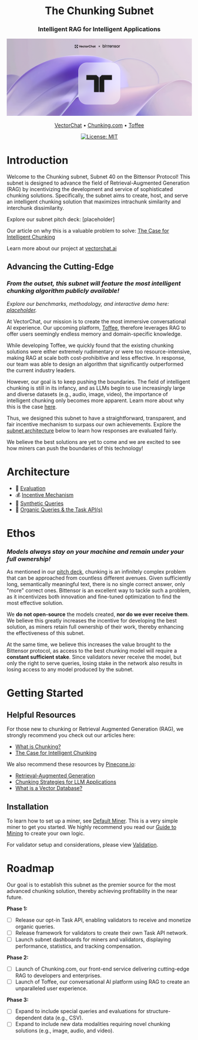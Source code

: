 <div align="center">

# **The Chunking Subnet** <!-- omit in toc -->
### Intelligent RAG for Intelligent Applications <!-- omit in toc -->

![hero](./assets/title.png)



[VectorChat](https://vectorchat.ai) • [Chunking.com](https://chunking.com) • [Toffee](https://medium.com/@vectorchat/introducing-toffee-a-new-era-in-conversational-ai-cfd09c6648ae)

[![License: MIT](https://img.shields.io/badge/License-MIT-yellow.svg)](https://opensource.org/licenses/MIT) 



</div>

# Introduction

Welcome to the Chunking subnet, Subnet 40 on the Bittensor Protocol! This subnet is designed to advance the field of Retrieval-Augmented Generation (RAG) by incentivizing the development and service of sophisticated chunking solutions. Specifically, the subnet aims to create, host, and serve an intelligent chunking solution that maximizes intrachunk similarity and interchunk dissimilarity.

Explore our subnet pitch deck: [placeholder]

Our article on why this is a valuable problem to solve: [The Case for Intelligent Chunking](https://medium.com/@vectorchat/the-case-for-intelligent-chunking-3f903aa3a72c)

Learn more about our project at [vectorchat.ai](https://vectorchat.ai)

## Advancing the Cutting-Edge

### *From the outset, this subnet will feature the most intelligent chunking algorithm publicly available!*

*Explore our benchmarks, methodology, and interactive demo here: [placeholder]().*

At VectorChat, our mission is to create the most immersive conversational AI experience. Our upcoming platform, [Toffee](https://medium.com/@vectorchat/introducing-toffee-a-new-era-in-conversational-ai-cfd09c6648ae), therefore leverages RAG to offer users seemingly endless memory and domain-specific knowledge.

While developing Toffee, we quickly found that the existing chunking solutions were either extremely rudimentary or were too resource-intensive, making RAG at scale both cost-prohibitive and less effective. In response, our team was able to design an algorithm that significantly outperformed the current industry leaders.

However, our goal is to keep pushing the boundaries. The field of intelligent chunking is still in its infancy, and as LLMs begin to use increasingly large and diverse datasets (e.g., audio, image, video), the importance of intelligent chunking only becomes more apparent. Learn more about why this is the case [here](https://medium.com/@vectorchat/the-case-for-intelligent-chunking-3f903aa3a72c).

Thus, we designed this subnet to have a straightforward, transparent, and fair incentive mechanism to surpass our own achievements. Explore the [subnet architecture](#architecture) below to learn how responses are evaluated fairly.

We believe the best solutions are yet to come and we are excited to see how miners can push the boundaries of this technology! 


# Architecture
* 📝 [Evaluation](./docs/evaluation.md)
* 💰 [Incentive Mechanism](./docs/incentive_mechanism.md)
* 🧪 [Synthetic Queries](./docs/synthetic.md)
* 🌱 [Organic Queries & the Task API(s)]()

# Ethos
### *Models always stay on your machine and remain under your full ownership!*

As mentioned in our [pitch deck](), chunking is an infinitely complex problem that can be approached from countless different avenues. Given sufficiently long, semantically meaningful text, there is no single correct answer, only "more" correct ones. Bittensor is an excellent way to tackle such a problem, as it incentivizes both innovation and fine-tuned optimization to find the most effective solution.

We **do not open-source** the models created, **nor do we ever receive them**. We believe this greatly increases the incentive for developing the best solution, as miners retain full ownership of their work, thereby enhancing the effectiveness of this subnet.

At the same time, we believe this increases the value brought to the Bittensor protocol, as access to the best chunking model will require a **constant sufficient stake**. Since validators never receive the model, but only the right to serve queries, losing stake in the network also results in losing access to any model produced by the subnet.

# Getting Started

## Helpful Resources
For those new to chunking or Retrieval Augmented Generation (RAG), we strongly recommend you check out our articles here:

* [What is Chunking?](./docs/chunking.md)
* [The Case for Intelligent Chunking](https://medium.com/@vectorchat/the-case-for-intelligent-chunking-3f903aa3a72c)

We also recommend these resources by [Pinecone.io](https://www.pinecone.io/):
* [Retrieval-Augmented Generation](https://www.pinecone.io/learn/retrieval-augmented-generation/)
* [Chunking Strategies for LLM Applications](https://www.pinecone.io/learn/chunking-strategies/)
* [What is a Vector Database?](https://www.pinecone.io/learn/vector-database/)

## Installation

To learn how to set up a miner, see [Default Miner](./docs/default_miner.md). This is a very simple miner to get you started. We highly recommend you read our [Guide to Mining](./docs/miner_guide.md) to create your own logic.

For validator setup and considerations, please view [Validation](./docs/validation.md).

# Roadmap

Our goal is to establish this subnet as the premier source for the most advanced chunking solution, thereby achieving profitability in the near future.

**Phase 1:** 
- [ ] Release our opt-in Task API, enabling validators to receive and monetize organic queries.
- [ ] Release framework for validators to create their own Task API network.
- [ ] Launch subnet dashboards for miners and validators, displaying performance, statistics, and tracking compensation.

**Phase 2:**
- [ ] Launch of Chunking.com, our front-end service delivering cutting-edge RAG to developers and enterprises.
- [ ] Launch of Toffee, our conversational AI platform using RAG to create an unparalleled user experience.

**Phase 3:**
- [ ] Expand to include special queries and evaluations for structure-dependent data (e.g., CSV).
- [ ] Expand to include new data modalities requiring novel chunking solutions (e.g., image, audio, and video).

